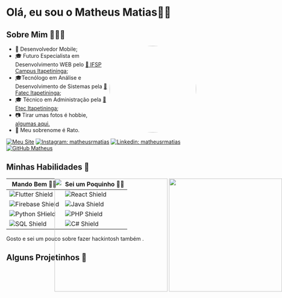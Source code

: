 # Olá, eu sou o Matheus Matias👋🏻

## Sobre Mim 🧑🏻‍💻

<img src="https://github.com/matheusrmatias/matheusrmatias/assets/115509118/cecebba1-8969-48ed-beee-e549cefc9ec4" width=230 style="border-radius: 50%;" align='right'>

- 📱 Desenvolvedor Mobile;
- 🎓 Futuro Especialista em Desenvolvimento WEB pelo [🏫 IFSP Campus Itapetininga](https://itp.ifsp.edu.br/);
- 🎓Tecnólogo em Análise e Desenvolvimento de Sistemas pela [🏫 Fatec Itapetininga](https://fatecitapetininga.edu.br/);
- 🎓 Técnico em Administração pela [🏫 Etec Itapetininga](https://etecdarcypereirademoraes.com.br/);
- 📷 Tirar umas fotos é hobbie, [algumas aqui.]()
- 🐀 Meu sobrenome é Rato.


[![Meu Site](https://img.shields.io/badge/Meu%20Site-orange)](https://matheusrmatias.dev.br)
[![Instagram: matheusrmatias](https://img.shields.io/badge/-matheusrmatias-F21B54?style=flat-square&logo=Instagram&logoColor=white&link=https://www.instagram.com/in/matheusrmatias/)](https://www.instagram.com/in/matheusrmatias/)
[![Linkedin: matheusrmatias](https://img.shields.io/badge/-matheusrmatias-blue?style=flat-square&logo=Linkedin&logoColor=white&link=https://www.linkedin.com/in/matheusrmatias/)](https://www.linkedin.com/in/matheusrmatias/)
[![GitHub Matheus](https://img.shields.io/github/followers/matheusrmatias?label=follow&style=social)](https://github.com/matheusrmatias)

## Minhas Habilidades 🦾

<div style="position:absolute;right:0">
<img src="https://github-readme-stats.vercel.app/api?username=matheusrmatias&show_icons=true&theme=dark" width=300>

<img src="https://github-readme-stats.vercel.app/api/top-langs/?username=matheusrmatias&theme=dark&layout=compact" width=300>
</div>

| Mando Bem 💪🏻                                                                                                       | Sei um Poquinho 🤏🏻                                                                                         |
| ------------------------------------------------------------------------------------------------------------------ | ---------------------------------------------------------------------------------------------------------- |
| ![Flutter Shield](https://img.shields.io/badge/Flutter-02569B?style=for-the-badge&logo=flutter&logoColor=white)    | ![React Shield](https://img.shields.io/badge/React-20232A?style=for-the-badge&logo=react&logoColor=61DAFB) |
| ![Firebase Shield](https://img.shields.io/badge/Firebase-yellow?style=for-the-badge&logo=firebase&logoColor=white) | ![Java Shield](https://img.shields.io/badge/Java-ED8B00?style=for-the-badge&logo=openjdk&logoColor=white)  |
| ![Python SHield](https://img.shields.io/badge/Python-14354C?style=for-the-badge&logo=python&logoColor=white)       | ![PHP Shield](https://img.shields.io/badge/PHP-777BB4?style=for-the-badge&logo=php&logoColor=white)        |
| ![SQL Shield](https://img.shields.io/badge/SQL-07405E?style=for-the-badge&logo=sql&logoColor=white)                | ![C# Shield](https://img.shields.io/badge/C%23-239120?style=for-the-badge&logo=c-sharp&logoColor=white)    |

Gosto e sei um pouco sobre fazer hackintosh também .



## Alguns Projetinhos 🔧

